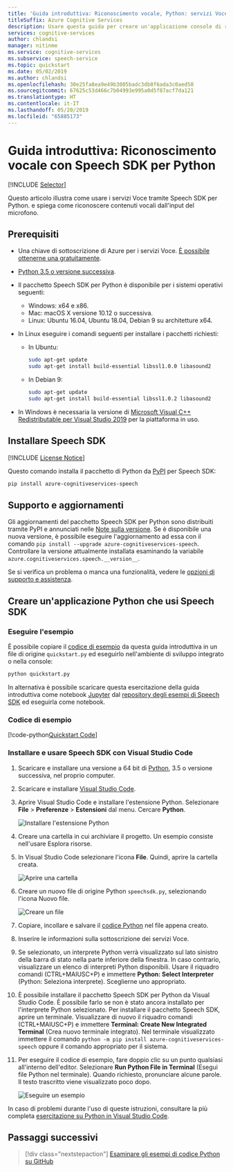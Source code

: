 ```yaml
---
title: 'Guida introduttiva: Riconoscimento vocale, Python: servizi Voce'
titleSuffix: Azure Cognitive Services
description: Usare questa guida per creare un'applicazione console di riconoscimento vocale che usa Speech SDK per Python. Al termine, sarà possibile usare il microfono nel computer per trascrivere contenuti vocali in tempo reale.
services: cognitive-services
author: chlandsi
manager: nitinme
ms.service: cognitive-services
ms.subservice: speech-service
ms.topic: quickstart
ms.date: 05/02/2019
ms.author: chlandsi
ms.openlocfilehash: 30e25fa8ea9e49b3005badc3db8f6ada3c0aed50
ms.sourcegitcommit: 67625c53d466c7b04993e995a0d5f87acf7da121
ms.translationtype: HT
ms.contentlocale: it-IT
ms.lasthandoff: 05/20/2019
ms.locfileid: "65885173"
---
```

# <a name="quickstart-recognize-speech-with-the-speech-sdk-for-python"></a>Guida introduttiva: Riconoscimento vocale con Speech SDK per Python

[!INCLUDE [Selector](../../../includes/cognitive-services-speech-service-quickstart-selector.md)]

Questo articolo illustra come usare i servizi Voce tramite Speech SDK per Python. e spiega come riconoscere contenuti vocali dall'input del microfono.

## <a name="prerequisites"></a>Prerequisiti

* Una chiave di sottoscrizione di Azure per i servizi Voce. [È possibile ottenerne una gratuitamente](get-started.md).
* [Python 3.5 o versione successiva](https://www.python.org/downloads/).
* Il pacchetto Speech SDK per Python è disponibile per i sistemi operativi seguenti:
    * Windows: x64 e x86.
    * Mac: macOS X versione 10.12 o successiva.
    * Linux: Ubuntu 16.04, Ubuntu 18.04, Debian 9 su architetture x64.
* In Linux eseguire i comandi seguenti per installare i pacchetti richiesti:

  * In Ubuntu:

    ```sh
    sudo apt-get update
    sudo apt-get install build-essential libssl1.0.0 libasound2
    ```

  * In Debian 9:

    ```sh
    sudo apt-get update
    sudo apt-get install build-essential libssl1.0.2 libasound2
    ```

* In Windows è necessaria la versione di [Microsoft Visual C++ Redistributable per Visual Studio 2019](https://support.microsoft.com/help/2977003/the-latest-supported-visual-c-downloads) per la piattaforma in uso.

## <a name="install-the-speech-sdk"></a>Installare Speech SDK

[!INCLUDE [License Notice](../../../includes/cognitive-services-speech-service-license-notice.md)]

Questo comando installa il pacchetto di Python da [PyPI](https://pypi.org/) per Speech SDK:

```sh
pip install azure-cognitiveservices-speech
```

## <a name="support-and-updates"></a>Supporto e aggiornamenti

Gli aggiornamenti del pacchetto Speech SDK per Python sono distribuiti tramite PyPI e annunciati nelle [Note sulla versione](./releasenotes.md).
Se è disponibile una nuova versione, è possibile eseguire l'aggiornamento ad essa con il comando `pip install --upgrade azure-cognitiveservices-speech`.
Controllare la versione attualmente installata esaminando la variabile `azure.cognitiveservices.speech.__version__`.

Se si verifica un problema o manca una funzionalità, vedere le [opzioni di supporto e assistenza](./support.md).

## <a name="create-a-python-application-that-uses-the-speech-sdk"></a>Creare un'applicazione Python che usi Speech SDK

### <a name="run-the-sample"></a>Eseguire l'esempio

È possibile copiare il [codice di esempio](#sample-code) da questa guida introduttiva in un file di origine `quickstart.py` ed eseguirlo nell'ambiente di sviluppo integrato o nella console:

```sh
python quickstart.py
```

In alternativa è possibile scaricare questa esercitazione della guida introduttiva come notebook [Jupyter](https://jupyter.org) dal [repository degli esempi di Speech SDK](https://github.com/Azure-Samples/cognitive-services-speech-sdk/) ed eseguirla come notebook.

### <a name="sample-code"></a>Codice di esempio

[!code-python[Quickstart Code](~/samples-cognitive-services-speech-sdk/quickstart/python/quickstart.py#code)]

### <a name="install-and-use-the-speech-sdk-with-visual-studio-code"></a>Installare e usare Speech SDK con Visual Studio Code

1. Scaricare e installare una versione a 64 bit di [Python](https://www.python.org/downloads/), 3.5 o versione successiva, nel proprio computer.
1. Scaricare e installare [Visual Studio Code](https://code.visualstudio.com/Download).
1. Aprire Visual Studio Code e installare l'estensione Python. Selezionare **File** > **Preferenze** > **Estensioni** dal menu. Cercare **Python**.

   ![Installare l'estensione Python](media/sdk/qs-python-vscode-python-extension.png)

1. Creare una cartella in cui archiviare il progetto. Un esempio consiste nell'usare Esplora risorse.
1. In Visual Studio Code selezionare l'icona **File**. Quindi, aprire la cartella creata.

   ![Aprire una cartella](media/sdk/qs-python-vscode-python-open-folder.png)

1. Creare un nuovo file di origine Python `speechsdk.py`, selezionando l'icona Nuovo file.

   ![Creare un file](media/sdk/qs-python-vscode-python-newfile.png)

1. Copiare, incollare e salvare il [codice Python](#sample-code) nel file appena creato.
1. Inserire le informazioni sulla sottoscrizione dei servizi Voce.
1. Se selezionato, un interprete Python verrà visualizzato sul lato sinistro della barra di stato nella parte inferiore della finestra.
   In caso contrario, visualizzare un elenco di interpreti Python disponibili. Usare il riquadro comandi (CTRL+MAIUSC+P) e immettere **Python: Select Interpreter** (Python: Seleziona interprete). Sceglierne uno appropriato.
1. È possibile installare il pacchetto Speech SDK per Python da Visual Studio Code. È possibile farlo se non è stato ancora installato per l'interprete Python selezionato.
   Per installare il pacchetto Speech SDK, aprire un terminale. Visualizzare di nuovo il riquadro comandi (CTRL+MAIUSC+P) e immettere **Terminal: Create New Integrated Terminal** (Crea nuovo terminale integrato).
   Nel terminale visualizzato immettere il comando `python -m pip install azure-cognitiveservices-speech` oppure il comando appropriato per il sistema.
1. Per eseguire il codice di esempio, fare doppio clic su un punto qualsiasi all'interno dell'editor. Selezionare **Run Python File in Terminal** (Esegui file Python nel terminale).
   Quando richiesto, pronunciare alcune parole. Il testo trascritto viene visualizzato poco dopo.

   ![Eseguire un esempio](media/sdk/qs-python-vscode-python-run.png)

In caso di problemi durante l'uso di queste istruzioni, consultare la più completa [esercitazione su Python in Visual Studio Code](https://code.visualstudio.com/docs/python/python-tutorial).

## <a name="next-steps"></a>Passaggi successivi

> [!div class="nextstepaction"]
> [Esaminare gli esempi di codice Python su GitHub](https://aka.ms/csspeech/samples)
